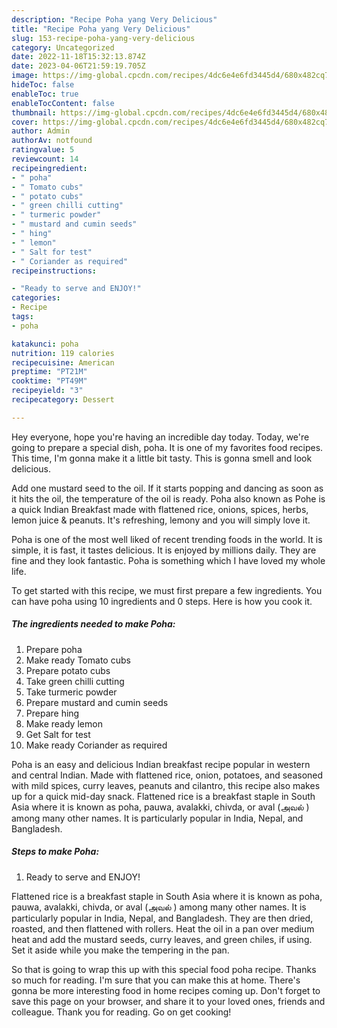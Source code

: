 ```yaml
---
description: "Recipe Poha yang Very Delicious"
title: "Recipe Poha yang Very Delicious"
slug: 153-recipe-poha-yang-very-delicious
category: Uncategorized
date: 2022-11-18T15:32:13.874Z
date: 2023-04-06T21:59:19.705Z
image: https://img-global.cpcdn.com/recipes/4dc6e4e6fd3445d4/680x482cq70/poha-recipe-main-photo.jpg
hideToc: false
enableToc: true
enableTocContent: false
thumbnail: https://img-global.cpcdn.com/recipes/4dc6e4e6fd3445d4/680x482cq70/poha-recipe-main-photo.jpg
cover: https://img-global.cpcdn.com/recipes/4dc6e4e6fd3445d4/680x482cq70/poha-recipe-main-photo.jpg
author: Admin
authorAv: notfound
ratingvalue: 5
reviewcount: 14
recipeingredient:
- " poha"
- " Tomato cubs"
- " potato cubs"
- " green chilli cutting"
- " turmeric powder"
- " mustard and cumin seeds"
- " hing"
- " lemon"
- " Salt for test"
- " Coriander as required"
recipeinstructions:

- "Ready to serve and ENJOY!"
categories:
- Recipe
tags:
- poha

katakunci: poha 
nutrition: 119 calories
recipecuisine: American
preptime: "PT21M"
cooktime: "PT49M"
recipeyield: "3"
recipecategory: Dessert

---
```



Hey everyone, hope you're having an incredible day today. Today, we're going to prepare a special dish, poha. It is one of my favorites food recipes. This time, I'm gonna make it a little bit tasty. This is gonna smell and look delicious.

Add one mustard seed to the oil. If it starts popping and dancing as soon as it hits the oil, the temperature of the oil is ready. Poha also known as Pohe is a quick Indian Breakfast made with flattened rice, onions, spices, herbs, lemon juice &amp; peanuts. It&#39;s refreshing, lemony and you will simply love it.

Poha is one of the most well liked of recent trending foods in the world. It is simple, it is fast, it tastes delicious. It is enjoyed by millions daily. They are fine and they look fantastic. Poha is something which I have loved my whole life.


To get started with this recipe, we must first prepare a few ingredients. You can have poha using 10 ingredients and 0 steps. Here is how you cook it.

<!--inarticleads1-->

##### The ingredients needed to make Poha:

1. Prepare  poha
1. Make ready  Tomato cubs
1. Prepare  potato cubs
1. Take  green chilli cutting
1. Take  turmeric powder
1. Prepare  mustard and cumin seeds
1. Prepare  hing
1. Make ready  lemon
1. Get  Salt for test
1. Make ready  Coriander as required


Poha is an easy and delicious Indian breakfast recipe popular in western and central Indian. Made with flattened rice, onion, potatoes, and seasoned with mild spices, curry leaves, peanuts and cilantro, this recipe also makes up for a quick mid-day snack. Flattened rice is a breakfast staple in South Asia where it is known as poha, pauwa, avalakki, chivda, or aval (அவல் ) among many other names. It is particularly popular in India, Nepal, and Bangladesh. 

<!--inarticleads2-->

##### Steps to make Poha:


1. Ready to serve and ENJOY!

Flattened rice is a breakfast staple in South Asia where it is known as poha, pauwa, avalakki, chivda, or aval (அவல் ) among many other names. It is particularly popular in India, Nepal, and Bangladesh. They are then dried, roasted, and then flattened with rollers. Heat the oil in a pan over medium heat and add the mustard seeds, curry leaves, and green chiles, if using. Set it aside while you make the tempering in the pan. 

So that is going to wrap this up with this special food poha recipe. Thanks so much for reading. I'm sure that you can make this at home. There's gonna be more interesting food in home recipes coming up. Don't forget to save this page on your browser, and share it to your loved ones, friends and colleague. Thank you for reading. Go on get cooking!
